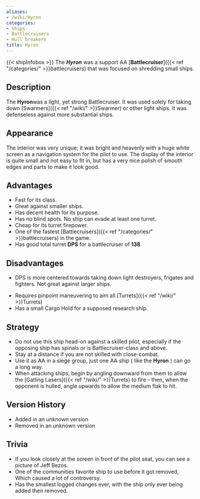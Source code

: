 ```yaml
---
aliases:
- /wiki/Hyron
categories:
- Ships
- Battlecruisers
- Hull breakers
title: Hyron
---
```


{{< shipInfobox >}} The **_Hyron_** was a support AA [**Battlecruiser**]({{< ref "/categories/" >}}battlecruisers) that was focused on shredding small ships. 

## Description

The **Hyron**was a light, yet strong Battlecruiser. It was used solely for taking down [Swarmers]({{< ref "/wiki/" >}}Swarmer) or other light ships. It was defenseless against more substantial ships.

## Appearance

The interior was very unique; it was bright and heavenly with a huge white screen as a navigation system for the pilot to use. The display of the interior is quite small and not easy to fit in, but has a very nice polish of smooth edges and parts to make it look good.

## Advantages

- Fast for its class.
- Great against smaller ships.
- Has decent health for its purpose.
- Has no blind spots. No ship can evade at least one turret.
- Cheap for its turret firepower.
- One of the fastest [Battlecruisers]({{< ref "/categories/" >}}battlecruisers) in the game.
- Has good total turret **DPS** for a battlecruiser of **138**.

## Disadvantages

- DPS is more centered towards taking down light destroyers, frigates and fighters. Not great against larger ships.

<!-- -->

- Requires pinpoint maneuvering to aim all [Turrets]({{< ref "/wiki/" >}}Turrets)
- Has a small Cargo Hold for a supposed research ship.

## Strategy

- Do not use this ship head-on against a skilled pilot, especially if the opposing ship has spinals or is Battlecruiser-class and above.
- Stay at a distance if you are not skilled with close-combat.
- Use it as AA in a siege group, just one AA ship ( like the **Hyron** ) can go a long way.
- When attacking ships, begin by angling downward from them to allow the [Gatling Lasers]({{< ref "/wiki/" >}}Turrets) to fire - then, when the opponent is hulled, angle upwards to allow the medium flak to hit.

## Version History 

- Added in an unknown version
- Removed in an unknown version

## Trivia

- If you look closely at the screen in front of the pilot seat, you can see a picture of Jeff Bezos.
- One of the communities favorite ship to use before it got removed, Which caused a lot of controversy.
- Has the smallest logged changes ever, with the ship only ever being added then removed.